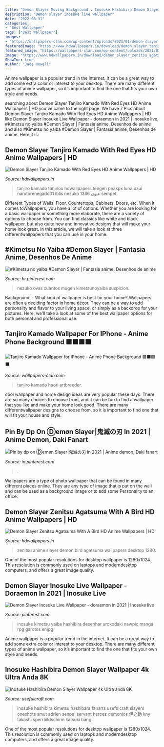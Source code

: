 ```yaml
---
title: "Demon Slayer Moving Background : Inosuke Hashibira Demon Slayer Wallpaper 4k Ultra Anda 8k"
description: "Demon slayer inosuke live wallpaper"
date: "2022-08-31"
categories:
- "Best Wallpaper"
tags: ["Best Wallpaper"]
images:
- "https://wallpapers-clan.com/wp-content/uploads/2021/01/demon-slayer-tanjiro-kamado-haori-background-512x1024.jpg"
featuredImage: "https://www.hdwallpapers.in/download/demon_slayer_tanjiro_kamado_with_red_eyes_hd_anime-1600x900.jpg"
featured_image: "https://wallpapers-clan.com/wp-content/uploads/2021/01/demon-slayer-tanjiro-kamado-haori-background-512x1024.jpg"
image: "https://www.hdwallpapers.in/download/demon_slayer_zenitsu_agatsuma_with_a_bird_hd_anime-1280x720.jpg"
ShowToc: true
author: "Jade Howell"
---
```



Anime wallpaper is a popular trend in the internet. It can be a great way to add some extra color or interest to your desktop. There are many different types of anime wallpaper, so it’s important to find the one that fits your own style and needs.

	

		
searching about Demon Slayer Tanjiro Kamado With Red Eyes HD Anime Wallpapers | HD you've came to the right page. We have 7 Pics about Demon Slayer Tanjiro Kamado With Red Eyes HD Anime Wallpapers | HD like Demon Slayer Inosuke Live Wallpaper - doraemon in 2021 | Inosuke live, #Kimetsu no yaiba #Demon Slayer | Fantasia anime, Desenhos de anime and also #Kimetsu no yaiba #Demon Slayer | Fantasia anime, Desenhos de anime. Here it is:
		
    
## Demon Slayer Tanjiro Kamado With Red Eyes HD Anime Wallpapers | HD

<img loading=lazy src="https://www.hdwallpapers.in/download/demon_slayer_tanjiro_kamado_with_red_eyes_hd_anime-1600x900.jpg" onerror="this.onerror=null;this.src='https://tse1.mm.bing.net/th?id=OIP.np7M0jjMUaRuV8regr3aggHaEK&amp;pid=15.1';" alt="Demon Slayer Tanjiro Kamado With Red Eyes HD Anime Wallpapers | HD">

_Source: hdwallpapers.in_

>tanjiro kamado tanjirou hdwallpapers tengen peakpx luna uzui narutorenegado01 iblis nezuko 1366 عيون sempet. 

	

Different Types of Walls: Floor, Countertops, Cabinets, Doors, etc.
When it comes toWallpapers, you have a lot of options. Whether you are looking for a basic wallpaper or something more elaborate, there are a variety of options to choose from. You can find classics like white and black wallpaper, but also quite new and innovative designs that will make your home look great. In this article, we will take a look at three differentwallpapers that you can use in your home.

    
## #Kimetsu No Yaiba #Demon Slayer | Fantasia Anime, Desenhos De Anime

<img loading=lazy src="https://i.pinimg.com/736x/26/8a/1a/268a1a17ee3e1eeb7f607f5c5278a073.jpg" onerror="this.onerror=null;this.src='https://tse3.mm.bing.net/th?id=OIP.tW0y4pH4BnlgMzZ8bP_CTgHaJ3&amp;pid=15.1';" alt="#Kimetsu no yaiba #Demon Slayer | Fantasia anime, Desenhos de anime">

_Source: br.pinterest.com_

>nezuko ovas cuantos mugen kimetsunoyaiba suspicion. 

	

Background: - What kind of wallpaper is best for your home?
Wallpapers are often a deciding factor in home décor. They can be a way to add personality and flavor to your living space, or simply as a backdrop for your pictures. Here, we'll take a look at some of the best wallpaper options for both personal and professional use.

    
## Tanjiro Kamado Wallpaper For IPhone - Anime Phone Background 🟩⬛🟩⬛

<img loading=lazy src="https://wallpapers-clan.com/wp-content/uploads/2021/01/demon-slayer-tanjiro-kamado-haori-background-512x1024.jpg" onerror="this.onerror=null;this.src='https://tse2.mm.bing.net/th?id=OIP.EUSZkXUFO5tgMZ36PhOPFwHaO0&amp;pid=15.1';" alt="Tanjiro Kamado Wallpaper for iPhone - Anime Phone Background 🟩⬛🟩⬛">

_Source: wallpapers-clan.com_

>tanjiro kamado haori artbreeder. 

	

cool wallpaper and home design ideas are very popular these days. There are so many choices to choose from, and it can be fun to find a wallpaper that you like and make your home look good. There are many differentwallpaper designs to choose from, so it is important to find one that will fit your house and style.

    
## Pin By Dp On Ⓓemøn Slayer|鬼滅の刃 In 2021 | Anime Demon, Daki Fanart

<img loading=lazy src="https://i.pinimg.com/736x/16/1d/de/161dded373c3eae77d6b9b5d6592e85d.jpg" onerror="this.onerror=null;this.src='https://tse2.mm.bing.net/th?id=OIP.4v9DCk1SSxfFMw2B9i9BFgHaLm&amp;pid=15.1';" alt="Pin by dp on Ⓓemøn Slayer|鬼滅の刃 in 2021 | Anime demon, Daki fanart">

_Source: in.pinterest.com_

>. 

	



Wallpapers are a type of photo wallpaper that can be found in many different places online. They are any type of image that is put on the wall and can be used as a background image or to add some Personality to an office.

    
## Demon Slayer Zenitsu Agatsuma With A Bird HD Anime Wallpapers | HD

<img loading=lazy src="https://www.hdwallpapers.in/download/demon_slayer_zenitsu_agatsuma_with_a_bird_hd_anime-1280x720.jpg" onerror="this.onerror=null;this.src='https://tse1.mm.bing.net/th?id=OIP.FAIO8cxzPPJ2SrT1Zrxg2gHaEK&amp;pid=15.1';" alt="Demon Slayer Zenitsu Agatsuma With A Bird HD Anime Wallpapers | HD">

_Source: hdwallpapers.in_

>zenitsu anime slayer demon bird agatsuma wallpapers desktop 1280. 

	

One of the most popular resolutions for desktop wallpaper is 1280x1024. This resolution is commonly used on laptops and moderndesktop computers, and offers a great image quality.

    
## Demon Slayer Inosuke Live Wallpaper - Doraemon In 2021 | Inosuke Live

<img loading=lazy src="https://i.pinimg.com/736x/0e/07/6c/0e076c7a415127859b43fa95405335a5.jpg" onerror="this.onerror=null;this.src='https://tse2.mm.bing.net/th?id=OIP.fVLaRyhUSET7ogjYzv5cYQHaLO&amp;pid=15.1';" alt="Demon Slayer Inosuke Live Wallpaper - doraemon in 2021 | Inosuke live">

_Source: pinterest.com_

>inosuke kimetsu yaiba hashibira desenhar urokodaki nawpic mangá rpg garotos enjpg. 

	

Anime wallpaper is a popular trend in the internet. It can be a great way to add some extra color or interest to your desktop. There are many different types of anime wallpaper, so it’s important to find the one that fits your own style and needs.

    
## Inosuke Hashibira Demon Slayer Wallpaper 4k Ultra Anda 8K

<img loading=lazy src="http://www.usefulcraft.com/wp-content/uploads/2019/11/Inosuke-Hashibira14.jpg" onerror="this.onerror=null;this.src='https://tse2.mm.bing.net/th?id=OIP._ULew72CT29MwFaB9wtqzQHaNK&amp;pid=15.1';" alt="Inosuke Hashibira Demon Slayer Wallpaper 4k Ultra anda 8K">

_Source: usefulcraft.com_

>inosuke hashibira kimetsu hashibara fanarts usefulcraft slayers oneshots smut adrien senpai servant heroez demonios 伊之助 kny takashi sperrbildschirm katsuki bảng. 

	

One of the most popular resolutions for desktop wallpaper is 1280x1024. This resolution is commonly used on laptops and moderndesktop computers, and offers a great image quality.

